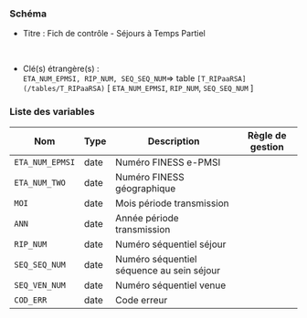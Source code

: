 ### Schéma


- Titre : Fich de contrôle - Séjours à Temps Partiel
<br />



- Clé(s) étrangère(s) : <br />
`ETA_NUM_EPMSI, RIP_NUM, SEQ_SEQ_NUM`=> table `[T_RIPaaRSA](/tables/T_RIPaaRSA)` [ `ETA_NUM_EPMSI`, `RIP_NUM`, `SEQ_SEQ_NUM` ]<br />

 
### Liste des variables

Nom | Type | Description | Règle de gestion
-|-|-|-
`ETA_NUM_EPMSI`| date |Numéro FINESS e-PMSI||
`ETA_NUM_TWO`| date |Numéro FINESS géographique||
`MOI`| date |Mois période transmission||
`ANN`| date |Année période transmission||
`RIP_NUM`| date |Numéro séquentiel séjour||
`SEQ_SEQ_NUM`| date |Numéro séquentiel séquence au sein séjour||
`SEQ_VEN_NUM`| date |Numéro séquentiel venue||
`COD_ERR`| date |Code erreur||
